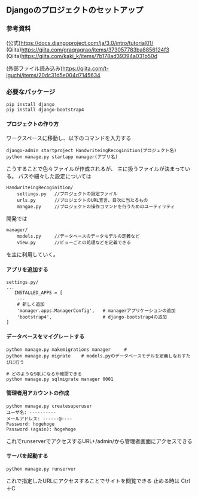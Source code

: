 ## Djangoのプロジェクトのセットアップ
### 参考資料
(公式)https://docs.djangoproject.com/ja/3.0/intro/tutorial01/
(Qiita)https://qiita.com/gragragrao/items/373057783ba8856124f3
(Qiita)https://qiita.com/kaki_k/items/7b178ad39394a031b50d

(外部ファイル読み込み)https://qiita.com/t-iguchi/items/20dc31d5e004d7145634

### 必要なパッケージ
 
```
pip install django
pip install django-bootstrap4
```
#### プロジェクトの作り方
ワークスペースに移動し、以下のコマンドを入力する

```
django-admin startproject HandwriteingRecoginition(プロジェクト名)
python manage.py startapp manager(アプリ名)
```

こうすることで色々ファイルが作成されるが、
主に扱うファイルが決まっている。
パスや細々した設定については

```
HandwriteingRecoginition/
    settings.py   //プロジェクトの設定ファイル
    urls.py       //プロジェクトのURL宣言、目次に当たるもの
    mangae.py     //プロジェクトの操作コマンドを行うためのユーティリティ
```
開発では

```
manager/
    models.py     //データベースのデータモデルの定義など
    view.py       //ビューごとの処理などを定義できる
```

を主に利用していく。

#### アプリを追加する
```
settings.py/
...
   INSTALLED_APPS = [
    ...
    # 新しく追加
    'manager.apps.ManagerConfig',   # managerアプリケーションの追加
    'bootstrap4',                   # django-bootstrap4の追加
] 
```

#### データベースをマイグレートする

```
python manage.py makemigrations manager     # 
python manage.py migrate    # models.pyのデータベースモデルを定義しなおすたびに行う

# どのようなSQLになるか確認できる
python manage.py sqlmigrate manager 0001

```

#### 管理者用アカウントの作成

```
python manage.py createsuperuser
ユーザ名: ----------
メールアドレス: ------@----
Password: hogehoge
Password (again): hogehoge
```
これでrunserverでアクセスするURL+/admin/から管理者画面にアクセスできる

#### サーバを起動する
```
python manage.py runserver
```
これで指定したURLにアクセスすることでサイトを閲覧できる
止める時は Ctrl＋C 

